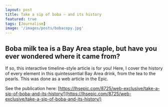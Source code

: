 ```yaml
---
layout: post
title: Take a sip of boba — and its history
featured: true
tags: [Journalism]
image: '/images/posts/bobacopy.jpg'
---
```


## Boba milk tea is a Bay Area staple, but have you ever wondered where it came from?

If so, this interactive timeline-style article is for you! Here, I cover the history of every element in this quintessential Bay Area drink, from the tea to the pearls. This was done as a web article in the Epic.

See the publication here: [https://lhsepic.com/8725/web-exclusive/take-a-sip-of-boba-and-its-history/](https://lhsepic.com/8725/web-exclusive/take-a-sip-of-boba-and-its-history/)